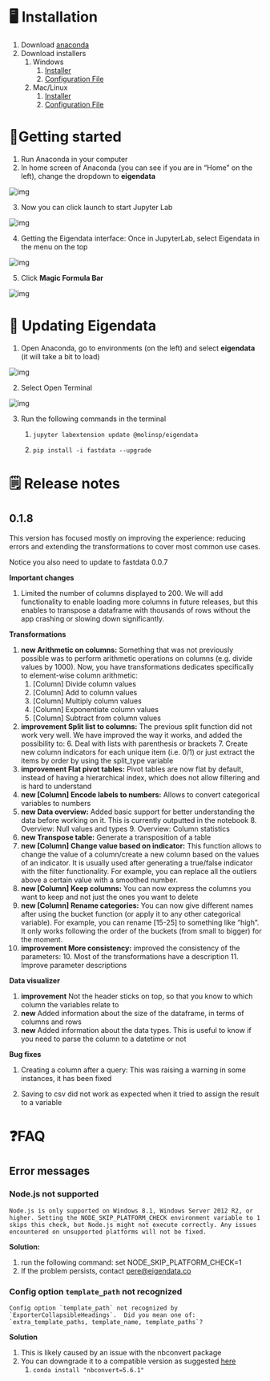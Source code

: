 

# 🖥️ Installation

1. Download [anaconda](https://www.anaconda.com/products/individual)
2. Download installers
   1. Windows
      1. <a href="files/install_windows.bat" download="">Installer</a> 
      2. <a href="files/windows_environment.yaml" download="">Configuration File</a> 
   2. Mac/Linux
      1. <a href="files/install_default.sh" download="">Installer</a> 
      2. <a href="files/default_environment.yaml" download="">Configuration File</a> 



# 🏃Getting started

1. Run Anaconda in your computer
2. In home screen of Anaconda (you can see if you are in “Home” on the left), change the dropdown to **eigendata**

![img](https://lh6.googleusercontent.com/a368DCaCm7cbzoa-tAZtmPaBh9HtQ0xPnyxmR9y9iH-N7dUyGCfTBwCpqvYy8cPD8gQuqGiDGjoac1nn_WdC6d7b4HR1HYNmTzeFb_53CfUxAuo9JkynOJeWdqt1IOxxZKJLpC-t)

3. Now you can click launch to start Jupyter Lab

![img](https://lh6.googleusercontent.com/EXaa4ce3ctwcfQ5bBHvREOD2EV5vsXmLriC744DhMmxqlb7adHuA1NzMoHXTG6b5y9wYoCwKJbVRb0ISkW6TWlXqxod0L1-5TI10W62iFVj5OCJmkK0LzypcUYx9eRFNCVLzSdRg)

4. Getting the Eigendata interface: Once in JupyterLab, select Eigendata in the menu on the top

<img src="https://lh4.googleusercontent.com/51is3SK4UDkXwKNoq9GtvQUZ4ST0TnEe4-YNGCeUwwWm7M0ECPyWwVrlfdN9n9hdEFtnfY_-BBPQCOjKusaSLRvW0ZLMF-1TlK3ZY7DWAUl2gke3_qOxVXwy0tFwrKRYt-CNCOwx" alt="img" style="zoom:100%;" />

5. Click **Magic Formula Bar**

![img](https://lh6.googleusercontent.com/1FzR9RzxYkm6G21NQn_EF2sJxtUtc9EXmqND-BF702rBtKWA_nrmKU73muvQZotOPTDiPLf_kLFWIHcsj5Qju2YozB3KCO4WjEZ6JlWo6gULKoEdK9ARJeMZ_h1qsdU5rOHRSpuJ)



# 🔄 Updating Eigendata

1. Open Anaconda, go to environments (on the left) and select **eigendata** (it will take a bit to load)

![img](https://lh4.googleusercontent.com/LNwPTeG9yRPrBrak0X28ERj2vn5O1ynPoaURWbrMYdeEouUKxa_MH_MWbbEepZu0OTG4q9GXDIv7J3NsBpfDtHPiPcFp4-iBL4xAENqAuhPAjEqr-LzXUK7noQvfkqHo7Q-4nIAM)

2. Select Open Terminal

![img](https://lh4.googleusercontent.com/y14FaIC9W5KFgafHekB5xvxTeaCbgsXdA1vntAAE2p5Z-3zBsztiOt0bzymgvPmhOCPQ_dWsICZCgWL_h1CIr2PuvPLeA7J0CXsa6WvCvvIETYWhGZaP6IIue_r6WdagF9ASYAer)

3. Run the following commands in the terminal

   1. ```
      jupyter labextension update @molinsp/eigendata
      ```

   2. ```
      pip install -i fastdata --upgrade
      ```

      

# 🗒️ Release notes

## 0.1.8 

This version has focused mostly on improving the experience: reducing errors and extending the transformations to cover most common use cases.

Notice you also need to update to fastdata 0.0.7

**Important changes** 

1. Limited the number of columns displayed to 200. We will add functionality to enable loading more columns in future releases, but this enables to transpose a dataframe with thousands of rows without the app crashing or slowing down significantly.

**Transformations** 

1. **new Arithmetic on columns:** Something that was not previously possible was to perform arithmetic operations on columns (e.g. divide values by 1000). Now, you have transformations dedicates specifically to element-wise column arithmetic:
    1. [Column] Divide column values
    2. [Column] Add to column values
    3. [Column] Multiply column values
    4. [Column] Exponentiate column values
    5. [Column] Subtract from column values
2. **improvement Split list to columns:** The previous split function did not work very well. We have improved the way it works, and added the possibility to:
    6. Deal with lists with parenthesis or brackets
    7. Create new column indicators for each unique item (i.e. 0/1) or just extract the items by order by using the split_type variable
3. **improvement Flat pivot tables:** Pivot tables are now flat by default, instead of having a hierarchical index, which does not allow filtering and is hard to understand
4. **new [Column] Encode labels to numbers:** Allows to convert categorical variables to numbers
5. **new Data overview:** Added basic support for better understanding the data before working on it. This is currently outputted in the notebook
    8. Overview: Null values and types
    9. Overview: Column statistics
6. **new Transpose table:** Generate a transposition of a table
7. **new [Column] Change value based on indicator:** This function allows to change the value of a column/create a new column based on the values of an indicator. It is usually used after generating a true/false indicator with the filter functionality. For example, you can replace all the outliers above a certain value with a smoothed number.
8. **new [Column] Keep columns:** You can now express the columns you want to keep and not just the ones you want to delete
9. **new [Column] Rename categories:** You can now give different names after using the bucket function (or apply it to any other categorical variable). For example, you can rename [15-25] to something like “high”. It only works following the order of the buckets (from small to bigger) for the moment.
10. **improvement More consistency:** improved the consistency of the parameters: 
    10. Most of the transformations have a description
    11. Improve parameter descriptions

**Data visualizer**

1. **improvement** Not the header sticks on top, so that you know to which column the variables relate to
2. **new** Added information about the size of the dataframe, in terms of columns and rows 
3. **new** Added information about the data types. This is useful to know if you need to parse the column to a datetime or not

**Bug fixes** 

1. Creating a column after a query: This was raising a warning in some instances, it has been fixed

2. Saving to csv did not work as expected when it tried to assign the result to a variable



# ❓FAQ


## Error messages


### Node.js not supported 


```
Node.js is only supported on Windows 8.1, Windows Server 2012 R2, or higher. Setting the NODE_SKIP_PLATFORM_CHECK environment variable to 1 skips this check, but Node.js might not execute correctly. Any issues encountered on unsupported platforms will not be fixed.
```

**Solution:**

1. run the following command: set NODE_SKIP_PLATFORM_CHECK=1
2. If the problem persists, contact pere@eigendata.co


### Config option `template_path` not recognized 


```
Config option `template_path` not recognized by `ExporterCollapsibleHeadings`.  Did you mean one of: `extra_template_paths, template_name, template_paths`?
```

**Solution**

1. This is likely caused by an issue with the nbconvert package
2. You can downgrade it to a compatible version as suggested [here](https://github.com/ipython-contrib/jupyter_contrib_nbextensions/issues/1529)
    1. `conda install "nbconvert=5.6.1"`



